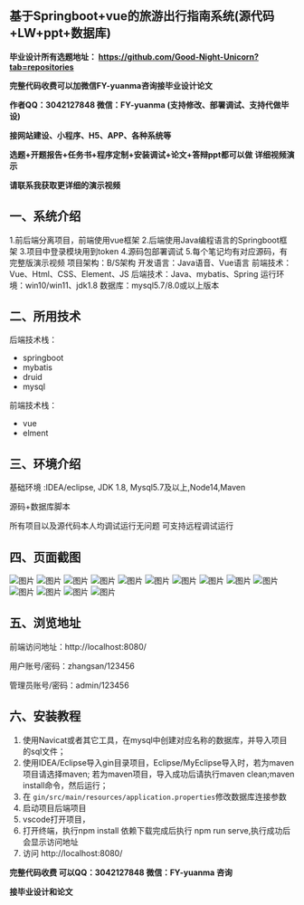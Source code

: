## 基于Springboot+vue的旅游出行指南系统(源代码+LW+ppt+数据库)
**毕业设计所有选题地址： https://github.com/Good-Night-Unicorn?tab=repositories**

**完整代码收费可以加微信FY-yuanma咨询接毕业设计论文**

**作者QQ：3042127848 微信：FY-yuanma (支持修改、部署调试、支持代做毕设)**

**接网站建设、小程序、H5、APP、各种系统等**

**选题+开题报告+任务书+程序定制+安装调试+论文+答辩ppt都可以做**
**详细视频演示**

**请联系我获取更详细的演示视频**

## 一、系统介绍

1.前后端分离项目，前端使用vue框架
2.后端使用Java编程语言的Springboot框架
3.项目中登录模块用到token
4.源码包部署调试
5.每个笔记均有对应源码，有完整版演示视频
项目架构：B/S架构
开发语言：Java语音、Vue语言
前端技术：Vue、Html、CSS、Element、JS
后端技术：Java、mybatis、Spring
运行环境：win10/win11、jdk1.8
数据库：mysql5.7/8.0或以上版本

## 二、所用技术

后端技术栈：

- springboot
- mybatis
- druid
- mysql

前端技术栈：

- vue
- elment



## 三、环境介绍

基础环境 :IDEA/eclipse, JDK 1.8, Mysql5.7及以上,Node14,Maven

源码+数据库脚本

所有项目以及源代码本人均调试运行无问题 可支持远程调试运行

## 四、页面截图
![图片](https://github.com/user-attachments/assets/7fb1229b-bb1d-4f45-9acf-67ed81303387)
![图片](https://github.com/user-attachments/assets/698199c4-3606-4dbd-b930-eedf94417906)
![图片](https://github.com/user-attachments/assets/566ea4fc-182e-4c4e-8369-37d24314df85)
![图片](https://github.com/user-attachments/assets/a4780c6a-5aab-4134-aa3b-6a479f685611)
![图片](https://github.com/user-attachments/assets/693ba9b5-341d-4cff-8509-8f4e0e84e7ab)
![图片](https://github.com/user-attachments/assets/8dcaf3b4-ec30-4612-aa2c-8fcce701f705)
![图片](https://github.com/user-attachments/assets/e3c0b4c6-fa07-40e6-9384-cedcf912777a)
![图片](https://github.com/user-attachments/assets/f5120aeb-2e95-4d47-9bd3-749812a31d44)
![图片](https://github.com/user-attachments/assets/a94e045f-4cf0-47d6-9a7d-9127438d5258)
![图片](https://github.com/user-attachments/assets/81aa4943-109a-44a8-9c62-a73a5dde98d3)
![图片](https://github.com/user-attachments/assets/582478a1-4f00-4c17-b28f-c5603705528c)
![图片](https://github.com/user-attachments/assets/dcb46022-bb3f-41c0-a411-e1afc565b8bd)
![图片](https://github.com/user-attachments/assets/c71515ed-3890-4f67-ba89-041a1fdd7ff4)
![图片](https://github.com/user-attachments/assets/fb984eff-1bdc-45b2-a162-889a6f78926a)

## 五、浏览地址

前端访问地址：http://localhost:8080/

用户账号/密码：zhangsan/123456

管理员账号/密码：admin/123456  

## 六、安装教程

1. 使用Navicat或者其它工具，在mysql中创建对应名称的数据库，并导入项目的sql文件；
2. 使用IDEA/Eclipse导入gin目录项目，Eclipse/MyEclipse导入时，若为maven项目请选择maven;
   若为maven项目，导入成功后请执行maven clean;maven install命令，然后运行；
3. 在 `gin/src/main/resources/application.properties`修改数据库连接参数
4. 启动项目后端项目 
5. vscode打开项目，
6. 打开终端，执行npm install 依赖下载完成后执行 npm run serve,执行成功后会显示访问地址
7. 访问  http://localhost:8080/

**完整代码收费  可以QQ：3042127848 微信：FY-yuanma 咨询**

**接毕业设计和论文**
